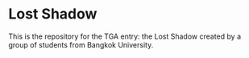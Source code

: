 # Lost Shadow
This is the repository for the TGA entry: the Lost Shadow created by a group of students from Bangkok University.
